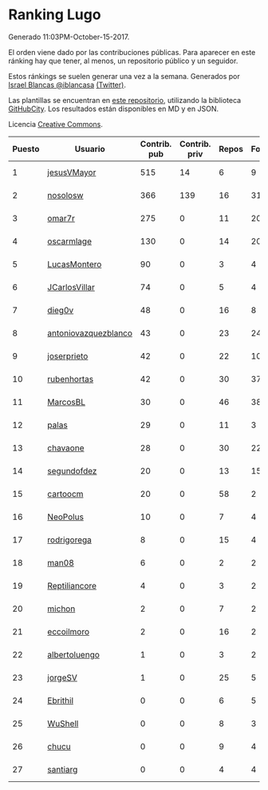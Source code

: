# Ranking Lugo

Generado 11:03PM-October-15-2017.

El orden viene dado por las contribuciones públicas. Para aparecer en este ránking hay que tener, al menos, un repositorio público y un seguidor.

Estos ránkings se suelen generar una vez a la semana. Generados por [Israel Blancas @iblancasa](https://github.com/iblancasa/) [(Twitter)](https://twitter.com/iblancasa).

Las plantillas se encuentran en [este repositorio](https://github.com/iblancasa/GH-Spanish-Ranking), utilizando la biblioteca [GitHubCity](https://github.com/iblancasa/GitHubCity). Los resultados están disponibles en MD y en JSON.

Licencia [Creative Commons](https://creativecommons.org/licenses/by/4.0/).

| Puesto   |  Usuario  | Contrib. pub | Contrib. priv |Repos| Followers | Desde |  Avatar  |
|----------|-----------|--------------|---------------|-----|-----------|-------|----------|
|1|[jesusVMayor](https://github.com/jesusVMayor)|515|14|6|9|2013-09-05|![jesusVMayor](https://avatars2.githubusercontent.com/u/5393537)|
|2|[nosolosw](https://github.com/nosolosw)|366|139|16|31|2011-01-25|![nosolosw](https://avatars0.githubusercontent.com/u/583546)|
|3|[omar7r](https://github.com/omar7r)|275|0|11|20|2011-02-25|![omar7r](https://avatars2.githubusercontent.com/u/637695)|
|4|[oscarmlage](https://github.com/oscarmlage)|130|0|14|20|2009-06-24|![oscarmlage](https://avatars2.githubusercontent.com/u/98542)|
|5|[LucasMontero](https://github.com/LucasMontero)|90|0|3|4|2014-05-29|![LucasMontero](https://avatars0.githubusercontent.com/u/7733283)|
|6|[JCarlosVillar](https://github.com/JCarlosVillar)|74|0|5|4|2016-04-26|![JCarlosVillar](https://avatars1.githubusercontent.com/u/18684495)|
|7|[dieg0v](https://github.com/dieg0v)|48|0|16|8|2011-06-23|![dieg0v](https://avatars3.githubusercontent.com/u/870654)|
|8|[antoniovazquezblanco](https://github.com/antoniovazquezblanco)|43|0|23|24|2010-06-13|![antoniovazquezblanco](https://avatars1.githubusercontent.com/u/304193)|
|9|[joserprieto](https://github.com/joserprieto)|42|0|22|10|2011-10-21|![joserprieto](https://avatars2.githubusercontent.com/u/1142233)|
|10|[rubenhortas](https://github.com/rubenhortas)|42|0|30|37|2013-09-02|![rubenhortas](https://avatars2.githubusercontent.com/u/5363817)|
|11|[MarcosBL](https://github.com/MarcosBL)|30|0|46|38|2010-09-06|![MarcosBL](https://avatars1.githubusercontent.com/u/389801)|
|12|[palas](https://github.com/palas)|29|0|11|3|2011-02-25|![palas](https://avatars2.githubusercontent.com/u/638102)|
|13|[chavaone](https://github.com/chavaone)|28|0|30|22|2011-07-28|![chavaone](https://avatars1.githubusercontent.com/u/944290)|
|14|[segundofdez](https://github.com/segundofdez)|20|0|13|15|2011-06-25|![segundofdez](https://avatars2.githubusercontent.com/u/875006)|
|15|[cartoocm](https://github.com/cartoocm)|20|0|58|2|2013-05-22|![cartoocm](https://avatars0.githubusercontent.com/u/4499445)|
|16|[NeoPolus](https://github.com/NeoPolus)|10|0|7|4|2012-02-04|![NeoPolus](https://avatars1.githubusercontent.com/u/1407768)|
|17|[rodrigorega](https://github.com/rodrigorega)|8|0|15|4|2013-01-31|![rodrigorega](https://avatars2.githubusercontent.com/u/3441785)|
|18|[man08](https://github.com/man08)|6|0|2|2|2015-07-07|![man08](https://avatars0.githubusercontent.com/u/13219860)|
|19|[Reptiliancore](https://github.com/Reptiliancore)|4|0|3|2|2016-02-08|![Reptiliancore](https://avatars1.githubusercontent.com/u/17118706)|
|20|[michon](https://github.com/michon)|2|0|7|2|2009-04-06|![michon](https://avatars3.githubusercontent.com/u/70982)|
|21|[eccoilmoro](https://github.com/eccoilmoro)|2|0|16|2|2013-01-28|![eccoilmoro](https://avatars1.githubusercontent.com/u/3404161)|
|22|[albertoluengo](https://github.com/albertoluengo)|1|0|3|2|2012-08-30|![albertoluengo](https://avatars2.githubusercontent.com/u/2248231)|
|23|[jorgeSV](https://github.com/jorgeSV)|1|0|25|5|2013-04-18|![jorgeSV](https://avatars1.githubusercontent.com/u/4189901)|
|24|[Ebrithil](https://github.com/Ebrithil)|0|0|6|5|2008-12-20|![Ebrithil](https://avatars2.githubusercontent.com/u/41769)|
|25|[WuShell](https://github.com/WuShell)|0|0|8|3|2011-06-25|![WuShell](https://avatars3.githubusercontent.com/u/875005)|
|26|[chucu](https://github.com/chucu)|0|0|9|4|2012-11-15|![chucu](https://avatars0.githubusercontent.com/u/2808398)|
|27|[santiarg](https://github.com/santiarg)|0|0|4|4|2014-05-16|![santiarg](https://avatars1.githubusercontent.com/u/7600476)|
